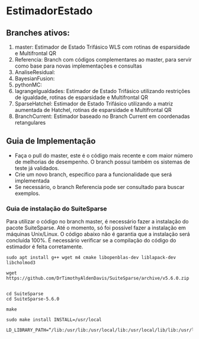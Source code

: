 # EstimadorEstado


## Branches ativos:
   1. master: Estimador de Estado Trifásico WLS com rotinas de esparsidade e Multifrontal QR
   2. Referencia: Branch com códigos complementares ao master, para servir como base para novas implementações e consultas
   3. AnaliseResidual:
   4. BayesianFusion:
   5. pythonMC:
   6. lagrangeIgualdades: Estimador de Estado Trifásico utilizando restrições de igualdade, rotinas de esparsidade e Multifrontal QR
   7. SparseHatchel: Estimador de Estado Trifásico utilizando a matriz aumentada de Hatchel, rotinas de esparsidade e Multifrontal QR 
   8. BranchCurrent: Estimador baseado no Branch Current em coordenadas retangulares

## Guia de Implementação
  * Faça o pull do master, este é o código mais recente e com maior número de melhorias de desempenho. O branch possui também os sistemas de teste já validados.
  * Crie um novo branch, específico para a funcionalidade que será implementada
  * Se necessário, o branch Referencia pode ser consultado para buscar exemplos. 
  
 ### Guia de instalação do SuiteSparse
 Para utilizar o código no branch master, é necessário fazer a instalação do pacote SuiteSparse. Até o momento, só foi possível fazer a instalação em máquinas Unix/Linux. O código abaixo não é garantia que a instalação será concluída 100%. É necessário verificar se a compilação do código do estimador é feita corretamente.
 
 ```
sudo apt install g++ wget m4 cmake libopenblas-dev liblapack-dev libcholmod3

wget https://github.com/DrTimothyAldenDavis/SuiteSparse/archive/v5.6.0.zip


cd SuiteSparse
cd SuiteSparse-5.6.0

make

sudo make install INSTALL=/usr/local

LD_LIBRARY_PATH=“/lib:/usr/lib:/usr/local/lib:/usr/local/lib/lib:/usr/local/lib/include"

 ```
